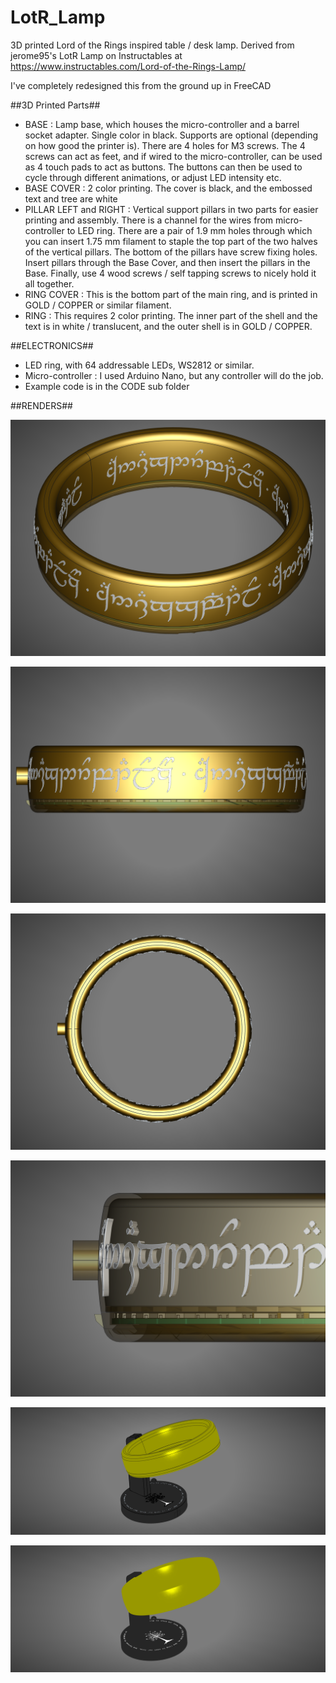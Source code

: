 # LotR_Lamp
3D printed Lord of the Rings inspired table / desk lamp.
Derived from jerome95's LotR Lamp on Instructables at https://www.instructables.com/Lord-of-the-Rings-Lamp/

I've completely redesigned this from the ground up in FreeCAD

##3D Printed Parts##
- BASE : Lamp base, which houses the micro-controller and a barrel socket adapter. Single color in black. Supports are optional (depending on how good the printer is). There are 4 holes for M3 screws. The 4 screws can act as feet, and if wired to the micro-controller, can be used as 4 touch pads to act as buttons. The buttons can then be used to cycle through different animations, or adjust LED intensity etc.
- BASE COVER : 2 color printing. The cover is black, and the embossed text and tree are white
- PILLAR LEFT and RIGHT : Vertical support pillars in two parts for easier printing and assembly. There is a channel for the wires from micro-controller to LED ring. There are a pair of 1.9 mm holes through which you can insert 1.75 mm filament to staple the top part of the two halves of the vertical pillars. The bottom of the pillars have screw fixing holes. Insert pillars through the Base Cover, and then insert the pillars in the Base. Finally, use 4 wood screws / self tapping screws to nicely hold it all together.
- RING COVER : This is the bottom part of the main ring, and is printed in GOLD / COPPER or similar filament.
- RING : This requires 2 color printing. The inner part of the shell and the text is in white / translucent, and the outer shell is in GOLD / COPPER.

##ELECTRONICS##
- LED ring, with 64 addressable LEDs, WS2812 or similar.
- Micro-controller : I used Arduino Nano, but any controller will do the job.
- Example code is in the CODE sub folder

##RENDERS##

![LotR Lamp](https://github.com/wyolum/LotR_Lamp/blob/main/fabricate/renders/LotR_ring_01.png)

![LotR Lamp](https://github.com/wyolum/LotR_Lamp/blob/main/fabricate/renders/LotR_ring_02.png)

![LotR Lamp](https://github.com/wyolum/LotR_Lamp/blob/main/fabricate/renders/LotR_ring_03.png)

![LotR Lamp](https://github.com/wyolum/LotR_Lamp/blob/main/fabricate/renders/LotR_ring_04.png)

![LotR Lamp](https://github.com/wyolum/LotR_Lamp/blob/main/fabricate/renders/LotR_ring_05.png)

![LotR Lamp](https://github.com/wyolum/LotR_Lamp/blob/main/fabricate/renders/LotR_ring_06.png)

